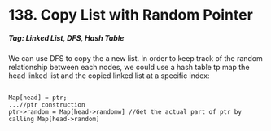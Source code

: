 # 138. Copy List with Random Pointer

##### Tag: Linked List, DFS, Hash Table

We can use DFS to copy the a new list. In order to keep track of the random relationship between each nodes, we could
use a hash table tp map the head linked list and the copied linked list at a specific index:

```

Map[head] = ptr;
...//ptr construction
ptr->random = Map[head->randomw] //Get the actual part of ptr by calling Map[head->random]
```